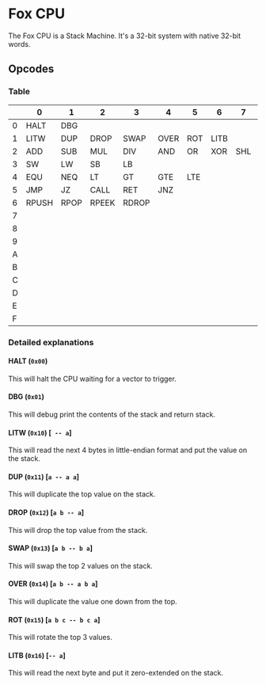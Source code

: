 # Fox CPU

The Fox CPU is a Stack Machine.
It's a 32-bit system with native 32-bit words.

## Opcodes

### Table 

|      | 0     | 1    | 2     | 3     | 4    | 5    | 6    | 7    | 8    | 9    | A    | B    | C    | D    | E    | F    |
| ---- | ----- | ---- | ----- | ----- | ---- | ---- | ---- | ---- | ---- | ---- | ---- | ---- | ---- | ---- | ---- | ---- |
| 0    | HALT  | DBG  |       |       |      |      |      |      |      |      |      |      |      |      |      |      |
| 1    | LITW  | DUP  | DROP  | SWAP  | OVER | ROT  | LITB |      |      |      |      |      |      |      |      |      |
| 2    | ADD   | SUB  | MUL   | DIV   | AND  | OR   | XOR  | SHL  | SHR  | INC  | DEC  | SAR  | NOT  |      |      |      |
| 3    | SW    | LW   | SB    | LB    |      |      |      |      |      |      |      |      |      |      |      |      |
| 4    | EQU   | NEQ  | LT    | GT    | GTE  | LTE  |      |      |      |      |      |      |      |      |      |      |
| 5    | JMP   | JZ   | CALL  | RET   | JNZ  |      |      |      |      |      |      |      |      |      |      |      |
| 6    | RPUSH | RPOP | RPEEK | RDROP |      |      |      |      |      |      |      |      |      |      |      |      |
| 7    |       |      |       |       |      |      |      |      |      |      |      |      |      |      |      |      |
| 8    |       |      |       |       |      |      |      |      |      |      |      |      |      |      |      |      |
| 9    |       |      |       |       |      |      |      |      |      |      |      |      |      |      |      |      |
| A    |       |      |       |       |      |      |      |      |      |      |      |      |      |      |      |      |
| B    |       |      |       |       |      |      |      |      |      |      |      |      |      |      |      |      |
| C    |       |      |       |       |      |      |      |      |      |      |      |      |      |      |      |      |
| D    |       |      |       |       |      |      |      |      |      |      |      |      |      |      |      |      |
| E    |       |      |       |       |      |      |      |      |      |      |      |      |      |      |      |      |
| F    |       |      |       |       |      |      |      |      |      |      |      |      |      |      |      |      |

### Detailed explanations
#### HALT (`0x00`)
This will halt the CPU waiting for a vector to trigger.

#### DBG (`0x01`)
This will debug print the contents of the stack and return stack.

#### LITW (`0x10`) [` -- a`]
This will read the next 4 bytes in little-endian format and put the value on the stack.

#### DUP (`0x11`) [`a -- a a`]
This will duplicate the top value on the stack.

#### DROP (`0x12`) [`a b -- a`]
This will drop the top value from the stack.

#### SWAP (`0x13`) [`a b -- b a`]
This will swap the top 2 values on the stack.

#### OVER (`0x14`) [`a b -- a b a`]
This will duplicate the value one down from the top.

#### ROT (`0x15`) [`a b c -- b c a`]
This will rotate the top 3 values.

#### LITB (`0x16`) [`-- a`]
This will read the next byte and put it zero-extended on the stack.